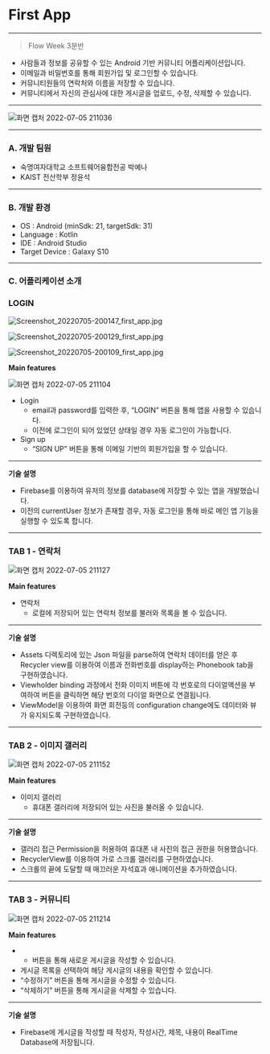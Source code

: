 # First App

---

> Flow Week 3분반
> 
- 사람들과 정보를 공유할 수 있는 Android 기반 커뮤니티 어플리케이션입니다.
- 이메일과 비밀번호를 통해 회원가입 및 로그인할 수 있습니다.
- 커뮤니티원들의 연락처와 이름을 저장할 수 있습니다.
- 커뮤니티에서 자신의 관심사에 대한 게시글을 업로드, 수정, 삭제할 수 있습니다.

---


![화면 캡처 2022-07-05 211036](https://user-images.githubusercontent.com/76472415/177324598-65e4e680-dc66-438f-b324-277e275d751c.png)


---

### A. 개발 팀원

- 숙명여자대학교 소프트웨어융합전공 박예나
- KAIST 전산학부 정윤석

---

### B. 개발 환경

- OS : Android (minSdk: 21, targetSdk: 31)
- Language : Kotlin
- IDE : Android Studio
- Target Device : Galaxy S10

---

### C. 어플리케이션 소개

### LOGIN

![Screenshot_20220705-200147_first_app.jpg](https://s3-us-west-2.amazonaws.com/secure.notion-static.com/e823b9ab-53ad-4f2f-aaf8-29f1a5e59e98/Screenshot_20220705-200147_first_app.jpg)

![Screenshot_20220705-200129_first_app.jpg](https://s3-us-west-2.amazonaws.com/secure.notion-static.com/1090a934-8946-4652-83cb-cbc3b0fdac8e/Screenshot_20220705-200129_first_app.jpg)

![Screenshot_20220705-200109_first_app.jpg](https://s3-us-west-2.amazonaws.com/secure.notion-static.com/e71e1647-4289-4672-9930-b5a7418e0efa/Screenshot_20220705-200109_first_app.jpg)

**Main features**

![화면 캡처 2022-07-05 211104](https://user-images.githubusercontent.com/76472415/177324625-7c2d2f14-a599-4cac-bd5a-3e2e6e75782a.png)

- Login
    - email과 password를 입력한 후, “LOGIN” 버튼을 통해 앱을 사용할 수 있습니다.
    - 이전에 로그인이 되어 있었던 상태일 경우 자동 로그인이 가능합니다.
- Sign up
    - “SIGN UP” 버튼을 통해 이메일 기반의 회원가입을 할 수 있습니다.

---

**기술 설명**

- Firebase를 이용하여 유저의 정보를 database에 저장할 수 있는 앱을 개발했습니다.
- 이전의 currentUser 정보가 존재할 경우, 자동 로그인을 통해 바로 메인 앱 기능을 실행할 수 있도록 합니다.

---

### TAB 1 - 연락처

![화면 캡처 2022-07-05 211127](https://user-images.githubusercontent.com/76472415/177324658-1f61b402-97e3-4fa3-823b-897c6af9854e.png)

**Main features**

- 연락처
    - 로컬에 저장되어 있는 연락처 정보를 불러와 목록을 볼 수 있습니다.

---

**기술 설명**

- Assets 디렉토리에 있는 Json 파일을 parse하여 연락처 데이터를 얻은 후 Recycler view를 이용하여 이름과 전화번호를 display하는 Phonebook tab을 구현하였습니다.
- Viewholder binding 과정에서 전화 이미지 버튼에 각 번호로의 다이얼액션을 부여하여 버튼을 클릭하면 해당 번호의 다이얼 화면으로 연결됩니다. 
- ViewModel을 이용하여 화면 회전등의 configuration change에도 데이터와 뷰가 유지되도록 구현하였습니다.

---

### TAB 2 - 이미지 갤러리

![화면 캡처 2022-07-05 211152](https://user-images.githubusercontent.com/76472415/177324698-0aceac31-d9a3-4f41-b6ed-d345aba4e43b.png)

**Main features**

- 이미지 갤러리
    - 휴대폰 갤러리에 저장되어 있는 사진을 불러올 수 있습니다.

---

**기술 설명**

- 갤러리 접근 Permission을 허용하여 휴대폰 내 사진의 접근 권한을 허용했습니다.
- RecyclerView를 이용하여 가로 스크롤 갤러리를 구현하였습니다.
- 스크롤의 끝에 도달할 때 매끄러운 자석효과 애니메이션을 추가하였습니다.

---

### TAB 3 - 커뮤니티

![화면 캡처 2022-07-05 211214](https://user-images.githubusercontent.com/76472415/177324724-c9fef1b1-0ddc-462d-8250-16bcbfbca7a7.png)

**Main features**

- + 버튼을 통해 새로운 게시글을 작성할 수 있습니다.
- 게시글 목록을 선택하여 해당 게시글의 내용을 확인할 수 있습니다.
- “수정하기” 버튼을 통해 게시글을 수정할 수 있습니다.
- “삭제하기” 버튼을 통해 게시글을 삭제할 수 있습니다.

---

**기술 설명**

- Firebase에 게시글을 작성할 때 작성자, 작성시간, 제목, 내용이 RealTime Database에 저장됩니다.
